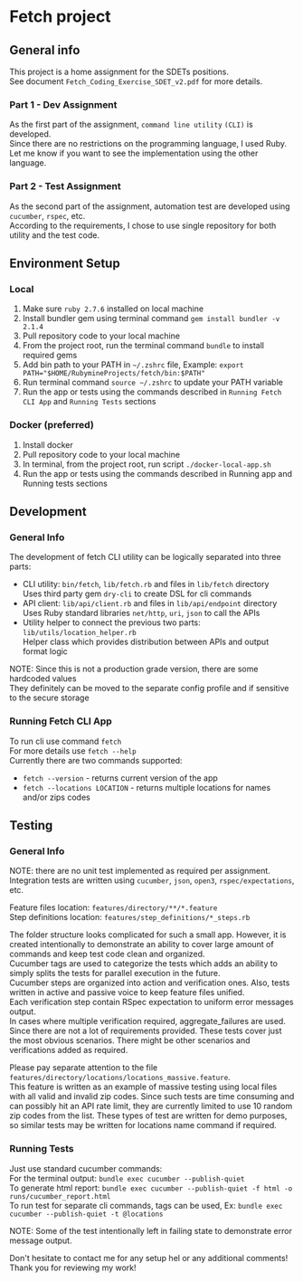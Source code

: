 # Fetch project
## General info
This project is a home assignment for the SDETs positions.   
See document `Fetch_Coding_Exercise_SDET_v2.pdf` for more details.

### Part 1 - Dev Assignment
As the first part of the assignment, `command line utility` `(CLI)` is developed.  
Since there are no restrictions on the programming language, I used Ruby.  
Let me know if you want to see the implementation using the other language.

### Part 2 - Test Assignment
As the second part of the assignment, automation test are developed using `cucumber`, `rspec`, etc.  
According to the requirements, I chose to use single repository for both utility and the test code.  

## Environment Setup
### Local
1. Make sure `ruby 2.7.6` installed on local machine
2. Install bundler gem using terminal command `gem install bundler -v 2.1.4`
3. Pull repository code to your local machine
4. From the project root, run the terminal command `bundle` to install required gems
5. Add bin path to your PATH in `~/.zshrc` file, Example: `export PATH="$HOME/RubymineProjects/fetch/bin:$PATH"`
6. Run terminal command `source ~/.zshrc` to update your PATH variable
7. Run the app or tests using the commands described in `Running Fetch CLI App` and `Running Tests` sections

### Docker (preferred)
1. Install docker
2. Pull repository code to your local machine
3. In terminal, from the project root, run script `./docker-local-app.sh`
4. Run the app or tests using the commands described in Running app and Running tests sections

## Development
### General Info
The development of fetch CLI utility can be logically separated into three parts:  
- CLI utility: `bin/fetch`, `lib/fetch.rb` and files in `lib/fetch` directory  
Uses third party gem `dry-cli` to create DSL for cli commands  
- API client: `lib/api/client.rb` and files in `lib/api/endpoint` directory  
Uses Ruby standard libraries `net/http`, `uri`, `json` to call the APIs  
- Utility helper to connect the previous two parts: `lib/utils/location_helper.rb`  
Helper class which provides distribution between APIs and output format logic   

NOTE: Since this is not a production grade version, there are some hardcoded values  
They definitely can be moved to the separate config profile and if sensitive to the secure storage   

### Running Fetch CLI App
To run cli use command `fetch`  
For more details use `fetch --help`  
Currently there are two commands supported: 
 - `fetch --version` - returns current version of the app 
 - `fetch --locations LOCATION` - returns multiple locations for names and/or zips codes

## Testing
### General Info
NOTE: there are no unit test implemented as required per assignment.  
Integration tests are written using `cucumber`, `json`, `open3`, `rspec/expectations`, etc.  

Feature files location: `features/directory/**/*.feature`  
Step definitions location: `features/step_definitions/*_steps.rb`  

The folder structure looks complicated for such a small app. However, it is created intentionally to demonstrate
an ability to cover large amount of commands and keep test code clean and organized.  
Cucumber tags are used to categorize the tests which adds an ability to simply splits the tests for parallel execution
in the future.  
Cucumber steps are organized into action and verification ones. Also, tests written in active and passive voice
to keep feature files unified.  
Each verification step contain RSpec expectation to uniform error messages output.  
In cases where multiple verification required, aggregate_failures are used.
Since there are not a lot of requirements provided. These tests cover just the most obvious scenarios.
There might be other scenarios and verifications added as required.

Please pay separate attention to the file `features/directory/locations/locations_massive.feature`.  
This feature is written as an example of massive testing using local files with all valid and invalid zip codes.
Since such tests are time consuming and can possibly hit an API rate limit, they are currently limited to use 10 random zip codes
from the list. These types of test are written for demo purposes, so similar tests may be written for locations name command if required.  

### Running Tests
Just use standard cucumber commands:  
For the terminal output: `bundle exec cucumber --publish-quiet`  
To generate html report: `bundle exec cucumber --publish-quiet -f html -o runs/cucumber_report.html`  
To run test for separate cli commands, tags can be used, Ex: `bundle exec cucumber --publish-quiet -t @locations`  

NOTE: Some of the test intentionally left in failing state to demonstrate error message output.

Don't hesitate to contact me for any setup hel or any additional comments!  
Thank you for reviewing my work!

